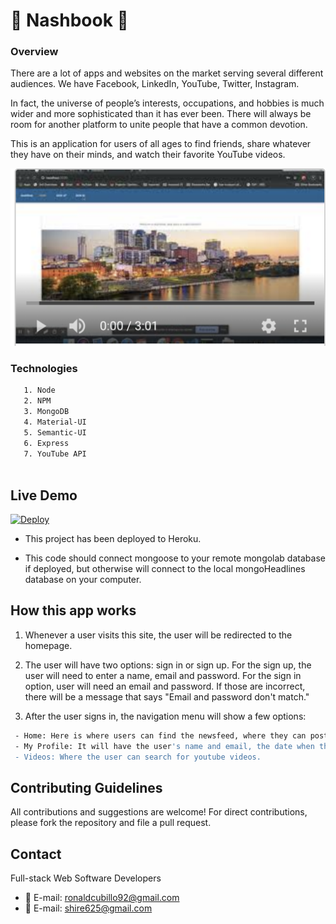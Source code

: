 # :busts_in_silhouette: Nashbook :busts_in_silhouette:

### Overview

There are a lot of apps and websites on the market serving several different audiences. We have Facebook, LinkedIn, YouTube, Twitter, Instagram.

In fact, the universe of people’s interests, occupations, and hobbies is much wider and more sophisticated than it has ever been. There will always be room for another platform to unite people that have a common devotion.

This is an application for users of all ages to find friends, share whatever they have on their minds, and watch their favorite YouTube videos.

[![IMAGE ALT TEXT HERE](client/pic/pic1.png)](https://youtu.be/zkeYNlQDN5w)


### Technologies

```sh
   1. Node
   2. NPM
   3. MongoDB
   4. Material-UI
   5. Semantic-UI
   6. Express
   7. YouTube API
   
```

## Live Demo
[![Deploy](https://www.herokucdn.com/deploy/button.svg)](https://pacific-lake-15233.herokuapp.com/)

- This project has been deployed to Heroku.

- This code should connect mongoose to your remote mongolab database if deployed, but otherwise will connect to the local mongoHeadlines database on your computer.

## How this app works

  1. Whenever a user visits this site, the user will be redirected to the homepage.
  
  2. The user will have two options: sign in or sign up. For the sign up, the user will need to enter a name, email and password. For the sign in option, user will need an email and password. If those are incorrect, there will be a message that says "Email and password don't match."
  
 3. After the user signs in, the navigation menu will show a few options:
 ```sh
  - Home: Here is where users can find the newsfeed, where they can post comments, where they can see comments from other users, and where they can connect with one another.
  - My Profile: It will have the user's name and email, the date when the user joined the app, and the posts they have made. They will also be able to see the people they are following, and the people that follow them.
  - Videos: Where the user can search for youtube videos.
```
  
  ## Contributing Guidelines

All contributions and suggestions are welcome! For direct contributions, please fork the repository and file a pull request.

## Contact

Full-stack Web Software Developers
   
 * :email: E-mail: ronaldcubillo92@gmail.com
 * :email: E-mail: shire625@gmail.com


